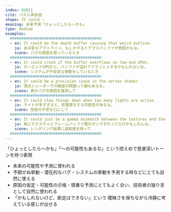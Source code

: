 ```yaml
---
index: 01011
cite: パズル英会話
shape: It could ~
meaning: 未来予測「ひょっとしたら〜かも」
type: medium
examples:
  ########################################
  - en: It could be the depth buffer causing that weird outline.
    ja: あの変なアウトライン、もしかするとデプスバッファが原因かもな。
    scene: バグの原因を探っているとき
  ########################################
  - en: It could crash if the buffer overflows on low-end GPUs.
    ja: ローエンドGPUだと、バッファが溢れてクラッシュするかもしれないな。
    scene: システムが不安定な挙動をしているとき
  ########################################
  - en: It could be a precision issue in the vertex shader.
    ja: 頂点シェーダーでの精度の問題って線もあるな。
    scene: 表示バグの原因を推測して
  ########################################
  - en: It could slow things down when too many lights are active.
    ja: ライトが多すぎると、処理落ちする可能性があるな。
    scene: 性能の不安を口にして
  ########################################
  - en: It could just be a gamma mismatch between the textures and the framebuffer.
    ja: 単にテクスチャとフレームバッファ間のガンマずれってだけかもしれんな。
    scene: レンダリング結果に違和感を持って
  ########################################
---
```


「ひょっとしたら〜かも」「〜の可能性もあるな」という控えめで思慮深いトーンを持つ表現

- 未来の可能性や予測に使われる
- 予期せぬ挙動・潜在的なバグ・システムの挙動を予測する時などにとても自然に使える
- 原因の仮定・可能性の示唆・慎重な予測にとてもよく合い、技術者の独り言として自然に使われる
- 「かもしれないけど、断定はできない」という 曖昧さを保ちながら冷静に考えている感じが出せる
